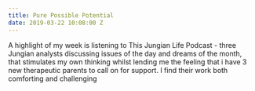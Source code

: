 ```yaml
---
title: Pure Possible Potential
date: 2019-03-22 10:08:00 Z
---
```


A highlight of my week is listening to This Jungian Life Podcast - three Jungian analysts discussing issues of the day and dreams of the month, that stimulates my own thinking whilst lending me the feeling that i have 3 new therapeutic parents to call on for support.  I find their work both comforting and challenging